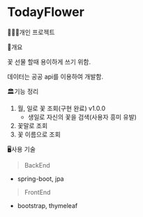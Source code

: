 # TodayFlower
👨🏼‍💻개인 프로젝트



📖개요

꽃 선물 할때 용이하게 쓰기 위함.

데이터는 공공 api를 이용하여 개발함.



🏛기능 정리

1. 월, 일로 꽃 조회(구현 완료) v1.0.0
   - 생일로 자신의 꽃을 검색(사용자 흥미 유발)
3. 꽃말로 조회
4. 꽃 이름으로 조회



🖥사용 기술

> BackEnd
- spring-boot, jpa

> FrontEnd
- bootstrap, thymeleaf

